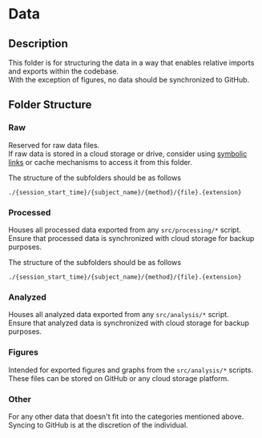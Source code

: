 # Data

## Description

This folder is for structuring the data in a way that enables relative imports and exports within the codebase. <br>
With the exception of figures, no data should be synchronized to GitHub.

## Folder Structure

### Raw

Reserved for raw data files. <br>
If raw data is stored in a cloud storage or drive, consider using [symbolic links](https://linuxize.com/post/how-to-create-symbolic-links-in-linux-using-the-ln-command/) or cache mechanisms to access it from this folder.

The structure of the subfolders should be as follows

```shell
./{session_start_time}/{subject_name}/{method}/{file}.{extension}
```

### Processed

Houses all processed data exported from any `src/processing/*` script. <br>
Ensure that processed data is synchronized with cloud storage for backup purposes.

The structure of the subfolders should be as follows

```shell
./{session_start_time}/{subject_name}/{method}/{file}.{extension}
```

### Analyzed

Houses all analyzed data exported from any `src/analysis/*` script. <br>
Ensure that analyzed data is synchronized with cloud storage for backup purposes.

### Figures

Intended for exported figures and graphs from the `src/analysis/*` scripts. <br>
These files can be stored on GitHub or any cloud storage platform.

### Other

For any other data that doesn't fit into the categories mentioned above. <br>
Syncing to GitHub is at the discretion of the individual.
